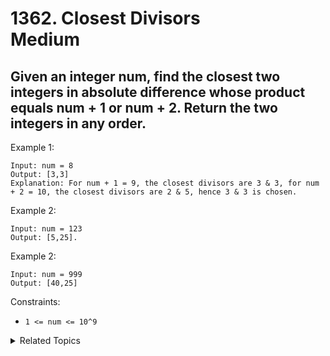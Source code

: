 # 1362. Closest Divisors<br> Medium

## Given an integer num, find the closest two integers in absolute difference whose product equals num + 1 or num + 2. Return the two integers in any order.

Example 1:

```
Input: num = 8
Output: [3,3]
Explanation: For num + 1 = 9, the closest divisors are 3 & 3, for num + 2 = 10, the closest divisors are 2 & 5, hence 3 & 3 is chosen.
```

Example 2:

```
Input: num = 123
Output: [5,25].
```

Example 2:

```
Input: num = 999
Output: [40,25]
```

Constraints:

- `1 <= num <= 10^9`

<details>

<summary> Related Topics </summary>

-   `Math`

</details>
